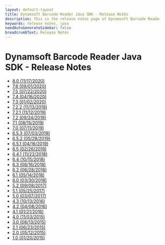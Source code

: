 ```yaml
---
layout: default-layout
title: Dynamsoft Barcode Reader Java SDK - Release Notes
description: This is the release notes page of Dynamsoft Barcode Reader for Java SDK.
keywords: release notes, java
needAutoGenerateSidebar: false
breadcrumbText: Release Notes
---
```


# Dynamsoft Barcode Reader Java SDK - Release Notes

- [8.0   (11/17/2020)](java-8.md#8.0-(11/17/2020)) 
- [7.6   (09/01/2020)](java-7.md#7.6-(09/01/2020))
- [7.5   (07/22/2020)](java-7.md#7.5-(07/22/2020))  
- [7.4   (04/16/2020)](java-7.md#7.4-(04/16/2020))
- [7.3   (01/02/2020)](java-7.md#7.3-(01/02/2020))
- [7.2.2 (11/13/2019)](java-7.md#7.2.2-(11/13/2019))  
- [7.2.1 (11/12/2019)](java-7.md#7.2.1-(11/12/2019))
- [7.2   (09/24/2019)](java-7.md7.2-(09/24/2019))
- [7.1   (08/15/2019)](java-7.md#7.1-(08/15/2019))  
- [7.0   (07/11/2019)](java-7.md#7.0-(07/11/2019))
- [6.5.3 (07/03/2019)](java-7.md#6.5.3-(07/03/2019))  
- [6.5.2 (05/28/2019)](java-7.md#6.5.2-(05/28/2019))  
- [6.5.1 (04/16/2019)](java-7.md#6.5.1-(04/16/2019))
- [6.5   (02/26/2019)](java-7.md#6.5-(02/26/2019))  
- [6.4.1 (11/22/2018)](java-7.md#6.4.1-(11/22/2018))
- [6.4   (10/15/2018)](java-7.md#6.4-(10/15/2018))  
- [6.3   (08/16/2018)](java-7.md#6.3-(08/16/2018))
- [6.2   (06/28/2018)](java-7.md#6.2-(06/28/2018))  
- [6.1   (05/14/2018)](java-7.md#6.1-(05/14/2018))  
- [6.0   (03/30/2018)](java-7.md#6.0-(03/30/2018))  
- [5.2   (09/08/2017)](java-7.md#5.2-(09/08/2017))  
- [5.1   (05/25/2017)](java-7.md#5.1-(05/25/2017))  
- [5.0   (03/07/2017)](java-7.md#5.0-(03/07/2017))  
- [4.3   (10/13/2016)](java-7.md#4.3-(10/13/2016))  
- [4.2   (04/08/2016)](java-7.md#4.2-(04/08/2016))
- [4.1   (01/21/2016)](java-7.md#4.1-(01/21/2016))  
- [4.0   (11/03/2015)](java-7.md#4.0-(11/03/2015))  
- [3.0   (08/13/2015)](java-7.md#3.0-(08/13/2015))  
- [2.1   (06/23/2015)](java-7.md#2.1-(06/23/2015))  
- [2.0   (05/12/2015)](java-7.md#2.0-(05/12/2015))
- [1.0   (01/20/2015)](java-7.md#1.0-(01/20/2015))
